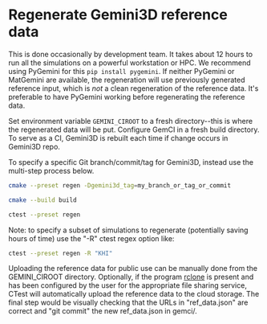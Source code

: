 # Regenerate Gemini3D reference data

This is done occasionally by development team.
It takes about 12 hours to run all the simulations on a powerful workstation or HPC.
We recommend using PyGemini for this `pip install pygemini`.
If neither PyGemini or MatGemini are available, the regeneration will use previously generated reference input, which is *not* a clean regeneration of the reference data.
It's preferable to have PyGemini working before regenerating the reference data.

Set environment variable `GEMINI_CIROOT` to a fresh directory--this is where the regenerated data will be put.
Configure GemCI in a fresh build directory.
To serve as a CI, Gemini3D is rebuilt each time if change occurs in Gemini3D repo.

To specify a specific Git branch/commit/tag for Gemini3D, instead use the multi-step process below.

```sh
cmake --preset regen -Dgemini3d_tag=my_branch_or_tag_or_commit

cmake --build build

ctest --preset regen
```

Note: to specify a subset of simulations to regenerate (potentially saving hours of time) use the "-R" ctest regex option like:

```sh
ctest --preset regen -R "KHI"
```

Uploading the reference data for public use can be manually done from the GEMINI_CIROOT directory.
Optionally, if the program
[rclone](https://rclone.org/)
is present and has been configured by the user for the appropriate file sharing service, CTest will automatically upload the reference data to the cloud storage.
The final step would be visually checking that the URLs in "ref_data.json" are correct and "git commit" the new ref_data.json in gemci/.
